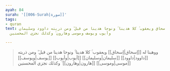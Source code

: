 ```yaml
---
ayah: 84
surah: '[[006-Surah|سورة]]'
tags:
- quran
text: ووهبنا له إسحاق ويعقوب ۚ كلا هدينا ۚ ونوحا هدينا من قبل ۖ ومن ذريته داوود وسليمان
  وأيوب ويوسف وموسى وهارون ۚ وكذلك نجزي المحسنين

---
```

> ووهبنا له [[إسحاق|إسحاق]] ويعقوب ۚ كلا هدينا ۚ ونوحا هدينا من قبل ۖ ومن ذريته [[داوود|داوود]] [[سليمان|وسليمان]] [[أيوب|وأيوب]] [[يوسف|ويوسف]] [[موسى|وموسى]] [[هارون|وهارون]] ۚ وكذلك نجزي المحسنين
